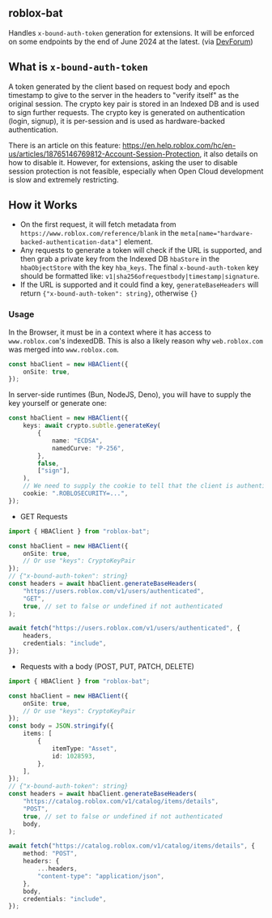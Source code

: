 ## roblox-bat

Handles `x-bound-auth-token` generation for extensions. It will be enforced on some endpoints by the
end of June 2024 at the latest. (via
[DevForum](https://devforum.roblox.com/t/introducing-account-session-protection/2668306/179))

## What is `x-bound-auth-token`

A token generated by the client based on request body and epoch timestamp to give to the server in
the headers to "verify itself" as the original session. The crypto key pair is stored in an Indexed
DB and is used to sign further requests. The crypto key is generated on authentication (login,
signup), it is per-session and is used as hardware-backed authentication.

There is an article on this feature:
https://en.help.roblox.com/hc/en-us/articles/18765146769812-Account-Session-Protection, it also
details on how to disable it. However, for extensions, asking the user to disable session protection
is not feasible, especially when Open Cloud development is slow and extremely restricting.

## How it Works

- On the first request, it will fetch metadata from `https://www.roblox.com/reference/blank` in the
  `meta[name="hardware-backed-authentication-data"]` element.
- Any requests to generate a token will check if the URL is supported, and then grab a private key
  from the Indexed DB `hbaStore` in the `hbaObjectStore` with the key `hba_keys`. The final
  `x-bound-auth-token` key should be formatted like: `v1|sha256ofrequestbody|timestamp|signature`.
- If the URL is supported and it could find a key, `generateBaseHeaders` will return
  `{"x-bound-auth-token": string}`, otherwise `{}`

### Usage

In the Browser, it must be in a context where it has access to `www.roblox.com`'s indexedDB. This is
also a likely reason why `web.roblox.com` was merged into `www.roblox.com`.

```ts
const hbaClient = new HBAClient({
    onSite: true,
});
```

In server-side runtimes (Bun, NodeJS, Deno), you will have to supply the key yourself or generate
one:

```ts
const hbaClient = new HBAClient({
    keys: await crypto.subtle.generateKey(
        {
            name: "ECDSA",
            namedCurve: "P-256",
        },
        false,
        ["sign"],
    ),
    // We need to supply the cookie to tell that the client is authenticated, otherwise we can set hbaClient.isAuthenticated externally.
    cookie: ".ROBLOSECURITY=...",
});
```

- GET Requests

```ts
import { HBAClient } from "roblox-bat";

const hbaClient = new HBAClient({
    onSite: true,
    // Or use "keys": CryptoKeyPair
});
// {"x-bound-auth-token": string}
const headers = await hbaClient.generateBaseHeaders(
    "https://users.roblox.com/v1/users/authenticated",
    "GET",
    true, // set to false or undefined if not authenticated
);

await fetch("https://users.roblox.com/v1/users/authenticated", {
    headers,
    credentials: "include",
});
```

- Requests with a body (POST, PUT, PATCH, DELETE)

```ts
import { HBAClient } from "roblox-bat";

const hbaClient = new HBAClient({
    onSite: true,
    // Or use "keys": CryptoKeyPair
});
const body = JSON.stringify({
    items: [
        {
            itemType: "Asset",
            id: 1028593,
        },
    ],
});
// {"x-bound-auth-token": string}
const headers = await hbaClient.generateBaseHeaders(
    "https://catalog.roblox.com/v1/catalog/items/details",
    "POST",
    true, // set to false or undefined if not authenticated
    body,
);

await fetch("https://catalog.roblox.com/v1/catalog/items/details", {
    method: "POST",
    headers: {
        ...headers,
        "content-type": "application/json",
    },
    body,
    credentials: "include",
});
```
